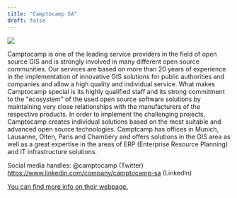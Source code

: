```yaml
---
title: "Camptocamp SA"
draft: false
---
```


![](/images/sponsor/camptocamp_logo_square_moto_2020_cmyk.svg)

Camptocamp is one of the leading service providers in the field of open source GIS and is strongly involved in many different open source communities.
Our services are based on more than 20 years of experience in the implementation of innovative GIS solutions for public authorities and companies and allow a high quality and individual service. What makes Camptocamp special is its highly qualified staff and its strong commitment to the "ecosystem" of the used open source software solutions by maintaining very close relationships with the manufacturers of the respective products.
In order to implement the challenging projects, Camptocamp creates individual solutions based on the most suitable and advanced open source technologies. Camptcamp has offices in Munich, Lausanne, Olten, Paris and Chambéry and offers solutions in the GIS area as well as a great expertise in the areas of ERP (Enterprise Resource Planning) and IT infrastructure solutions.

Social media handles:
@camptocamp (Twitter)
https://www.linkedin.com/company/camptocamp-sa (LinkedIn)

[You can find more info on their webpage.](https://www.camptocamp.com/geospatial_solutions)
